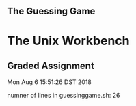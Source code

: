 ## The Guessing Game 
# The Unix Workbench
## Graded Assignment
Mon Aug  6 15:51:26 DST 2018

 numner of lines in guessinggame.sh: 
26
